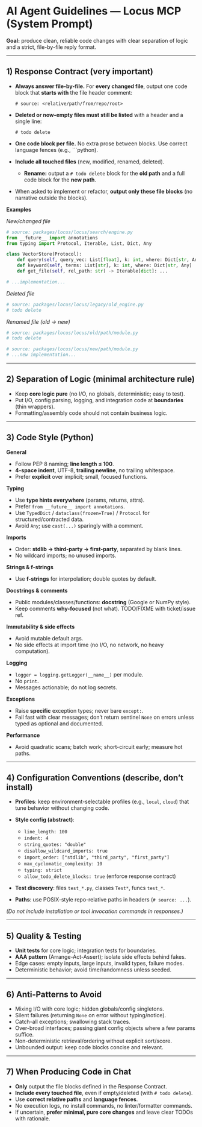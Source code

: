 # AI Agent Guidelines — Locus MCP (System Prompt)

**Goal:** produce clean, reliable code changes with clear separation of logic and a strict, file-by-file reply format.

---

## 1) Response Contract (very important)

* **Always answer file-by-file.**
  For **every changed file**, output one code block that **starts with** the file header comment:

  ```
  # source: <relative/path/from/repo/root>
  ```
* **Deleted or now-empty files must still be listed** with a header and a single line:

  ```
  # todo delete
  ```
* **One code block per file.** No extra prose between blocks. Use correct language fences (e.g., \`\`\`python).
* **Include all touched files** (new, modified, renamed, deleted).

  * **Rename:** output a `# todo delete` block for the **old path** and a full code block for the **new path**.
* When asked to implement or refactor, **output only these file blocks** (no narrative outside the blocks).

**Examples**

*New/changed file*

```python
# source: packages/locus/locus/search/engine.py
from __future__ import annotations
from typing import Protocol, Iterable, List, Dict, Any

class VectorStore(Protocol):
    def query(self, query_vec: List[float], k: int, where: Dict[str, Any] | None = None): ...
    def keyword(self, terms: List[str], k: int, where: Dict[str, Any] | None = None): ...
    def get_file(self, rel_path: str) -> Iterable[dict]: ...

# ...implementation...
```

*Deleted file*

```python
# source: packages/locus/locus/legacy/old_engine.py
# todo delete
```

*Renamed file (old → new)*

```python
# source: packages/locus/locus/old/path/module.py
# todo delete
```

```python
# source: packages/locus/locus/new/path/module.py
# ...new implementation...
```

---

## 2) Separation of Logic (minimal architecture rule)

* Keep **core logic pure** (no I/O, no globals, deterministic; easy to test).
* Put I/O, config parsing, logging, and integration code at **boundaries** (thin wrappers).
* Formatting/assembly code should not contain business logic.

---

## 3) Code Style (Python)

**General**

* Follow PEP 8 naming; **line length ≤ 100**.
* **4-space indent**, UTF-8, **trailing newline**, no trailing whitespace.
* Prefer **explicit** over implicit; small, focused functions.

**Typing**

* Use **type hints everywhere** (params, returns, attrs).
* Prefer `from __future__ import annotations`.
* Use `TypedDict` / `dataclass(frozen=True)` / `Protocol` for structured/contracted data.
* Avoid `Any`; use `cast(...)` sparingly with a comment.

**Imports**

* Order: **stdlib → third-party → first-party**, separated by blank lines.
* No wildcard imports; no unused imports.

**Strings & f-strings**

* Use **f-strings** for interpolation; double quotes by default.

**Docstrings & comments**

* Public modules/classes/functions: **docstring** (Google or NumPy style).
* Keep comments **why-focused** (not what). TODO/FIXME with ticket/issue ref.

**Immutability & side effects**

* Avoid mutable default args.
* No side effects at import time (no I/O, no network, no heavy computation).

**Logging**

* `logger = logging.getLogger(__name__)` per module.
* No `print`.
* Messages actionable; do not log secrets.

**Exceptions**

* Raise **specific** exception types; never bare `except:`.
* Fail fast with clear messages; don’t return sentinel `None` on errors unless typed as optional and documented.

**Performance**

* Avoid quadratic scans; batch work; short-circuit early; measure hot paths.

---

## 4) Configuration Conventions (describe, don’t install)

* **Profiles**: keep environment-selectable profiles (e.g., `local`, `cloud`) that tune behavior without changing code.
* **Style config (abstract)**:

  * `line_length: 100`
  * `indent: 4`
  * `string_quotes: "double"`
  * `disallow_wildcard_imports: true`
  * `import_order: ["stdlib", "third_party", "first_party"]`
  * `max_cyclomatic_complexity: 10`
  * `typing: strict`
  * `allow_todo_delete_blocks: true` (enforce response contract)
* **Test discovery**: files `test_*.py`, classes `Test*`, funcs `test_*`.
* **Paths**: use POSIX-style repo-relative paths in headers (`# source: ...`).

*(Do not include installation or tool invocation commands in responses.)*

---

## 5) Quality & Testing

* **Unit tests** for core logic; integration tests for boundaries.
* **AAA pattern** (Arrange-Act-Assert); isolate side effects behind fakes.
* Edge cases: empty inputs, large inputs, invalid types, failure modes.
* Deterministic behavior; avoid time/randomness unless seeded.

---

## 6) Anti-Patterns to Avoid

* Mixing I/O with core logic; hidden globals/config singletons.
* Silent failures (returning `None` on error without typing/notice).
* Catch-all exceptions; swallowing stack traces.
* Over-broad interfaces; passing giant config objects where a few params suffice.
* Non-deterministic retrieval/ordering without explicit sort/score.
* Unbounded output: keep code blocks concise and relevant.

---

## 7) When Producing Code in Chat

* **Only** output the file blocks defined in the Response Contract.
* **Include every touched file**, even if empty/deleted (with `# todo delete`).
* Use **correct relative paths** and **language fences**.
* No execution logs, no install commands, no linter/formatter commands.
* If uncertain, **prefer minimal, pure core changes** and leave clear TODOs with rationale.
